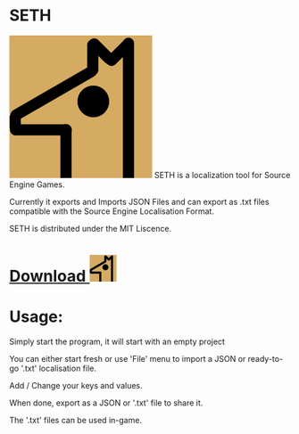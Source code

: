 # SETH
<img src="https://github.com/sas41/SourceEngineTranslationHelper/blob/master/icon/SETH%20Logo.png?raw=true" width="256">
SETH is a localization tool for Source Engine Games.

Currently it exports and Imports JSON Files and can export as .txt files compatible with the Source Engine Localisation Format.

SETH is distributed under the MIT Liscence.

# [Download <img src="https://github.com/sas41/SourceEngineTranslationHelper/blob/master/icon/SETH%20Logo.png?raw=true" width="48">](https://github.com/sas41/SourceEngineTranslationHelper/releases)

# Usage:
Simply start the program, it will start with an empty project

You can either start fresh or use 'File' menu to import a JSON or ready-to-go '.txt' localisation file.

Add / Change your keys and values.

When done, export as a JSON or '.txt' file to share it.

The '.txt' files can be used in-game.
